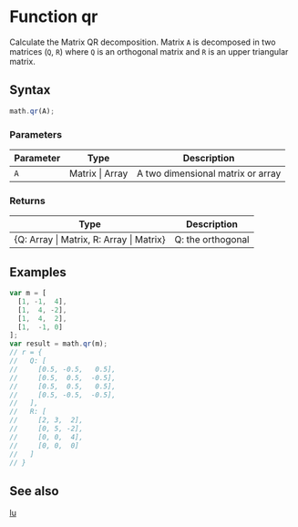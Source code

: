 <!-- Note: This file is automatically generated from source code comments. Changes made in this file will be overridden. -->

# Function qr

Calculate the Matrix QR decomposition. Matrix `A` is decomposed in 
two matrices (`Q`, `R`) where `Q` is an 
orthogonal matrix and `R` is an upper triangular matrix.


## Syntax

```js
math.qr(A);
```

### Parameters

Parameter | Type | Description
--------- | ---- | -----------
`A` | Matrix &#124; Array | A two dimensional matrix or array

### Returns

Type | Description
---- | -----------
{Q: Array &#124; Matrix, R: Array &#124; Matrix} | Q: the orthogonal


## Examples

```js
var m = [
  [1, -1,  4],
  [1,  4, -2],
  [1,  4,  2],
  [1,  -1, 0]
];
var result = math.qr(m);
// r = {
//   Q: [
//     [0.5, -0.5,   0.5],
//     [0.5,  0.5,  -0.5],
//     [0.5,  0.5,   0.5],
//     [0.5, -0.5,  -0.5],
//   ],
//   R: [
//     [2, 3,  2],
//     [0, 5, -2],
//     [0, 0,  4],
//     [0, 0,  0]
//   ]
// }
```


## See also

[lu](lu.md)
